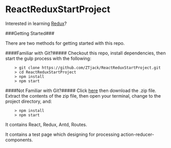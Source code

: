 # ReactReduxStartProject

Interested in learning [Redux](http://redux.js.org/)?

###Getting Started###

There are two methods for getting started with this repo.

####Familiar with Git?#####
Checkout this repo, install dependencies, then start the gulp process with the following:

```
	> git clone https://github.com/ZTjack/ReactReduxStartProject.git
	> cd ReactReduxStartProject
	> npm install
	> npm start
```

####Not Familiar with Git?#####
Click [here](https://github.com/ZTjack/ReactReduxStartProject/archive/master.zip) then download the .zip file.  Extract the contents of the zip file, then open your terminal, change to the project directory, and:

```
	> npm install
	> npm start
```

It contains React, Redux, Antd, Routes.

It contains a test page which designing for processing action-reducer-components.
